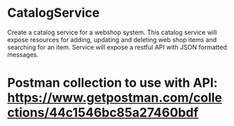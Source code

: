 # CatalogService
Create a catalog service for a webshop system. This catalog service will expose resources for adding, updating and deleting web shop items and searching for an item. Service will expose a restful API with JSON formatted messages.

# Postman collection to use with API: https://www.getpostman.com/collections/44c1546bc85a27460bdf
